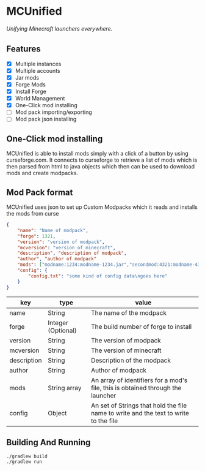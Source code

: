 # MCUnified
###### Unifying Minecraft launchers everywhere.

## Features
- [X] Multiple instances
- [X] Multiple accounts
- [X] Jar mods
- [X] Forge Mods
- [X] Install Forge
- [X] World Management
- [X] One-Click mod installing
- [ ] Mod pack importing/exporting
- [ ] Mod pack json installing

## One-Click mod installing
MCUnified is able to install mods simply with a click of a button by using curseforge.com. It connects to curseforge to retrieve a list of mods which is then parsed from html to java objects which then can be used to download mods and create modpacks.

## Mod Pack format
MCUnified uses json to set up Custom Modpacks which it reads and installs the mods from curse
````json
{
    "name": "Name of modpack",
    "forge": 1321,
    "version": "version of modpack",
    "mcversion": "version of minecraft",
    "description", "description of modpack",
    "author", "author of modpack"
    "mods": ["modname:1234:modname-1234.jar","secondmod:4321:modname-4321.jar"],
    "config": {
        "config.txt": "some kind of config data\ngoes here"
    }
}
````
|key|type|value|
|---|----|-----|
|name|String|The name of the modpack|
|forge|Integer (Optional)|The build number of forge to install|
|version|String|The version of modpack|
|mcversion|String|The version of minecraft|
|description|String|Description of the modpack|
|author|String|Author of modpack|
|mods|String array|An array of identifiers for a mod's file, this is obtained through the launcher|
|config|Object|An set of Strings that hold the file name to write and the text to write to the file|

## Building And Running
````
./gradlew build
./gradlew run
````
